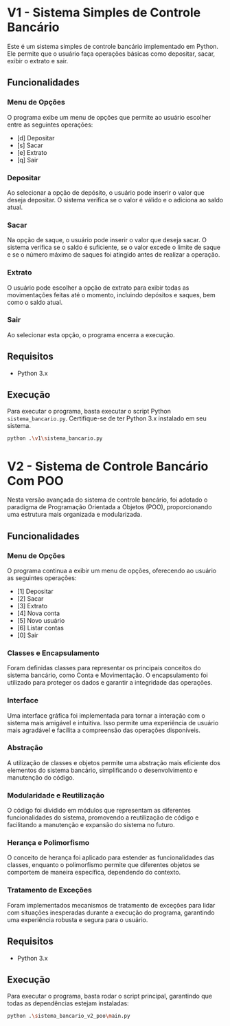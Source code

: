 # V1 - Sistema Simples de Controle Bancário

Este é um sistema simples de controle bancário implementado em Python. Ele permite que o usuário faça operações básicas como depositar, sacar, exibir o extrato e sair.

## Funcionalidades

### Menu de Opções

O programa exibe um menu de opções que permite ao usuário escolher entre as seguintes operações:

- [d] Depositar
- [s] Sacar
- [e] Extrato
- [q] Sair

### Depositar

Ao selecionar a opção de depósito, o usuário pode inserir o valor que deseja depositar. O sistema verifica se o valor é válido e o adiciona ao saldo atual.

### Sacar

Na opção de saque, o usuário pode inserir o valor que deseja sacar. O sistema verifica se o saldo é suficiente, se o valor excede o limite de saque e se o número máximo de saques foi atingido antes de realizar a operação.

### Extrato

O usuário pode escolher a opção de extrato para exibir todas as movimentações feitas até o momento, incluindo depósitos e saques, bem como o saldo atual.

### Sair

Ao selecionar esta opção, o programa encerra a execução.

## Requisitos

- Python 3.x

## Execução

Para executar o programa, basta executar o script Python `sistema_bancario.py`. Certifique-se de ter Python 3.x instalado em seu sistema.

```bash
python .\v1\sistema_bancario.py
```

# V2 - Sistema de Controle Bancário Com POO

Nesta versão avançada do sistema de controle bancário, foi adotado o paradigma de Programação Orientada a Objetos (POO), proporcionando uma estrutura mais organizada e modularizada.

## Funcionalidades

### Menu de Opções

O programa continua a exibir um menu de opções, oferecendo ao usuário as seguintes operações:

 - [1] Depositar
 - [2] Sacar
 - [3] Extrato
 - [4] Nova conta
 - [5] Novo usuário 
 - [6] Listar contas
 - [0] Sair  

### Classes e Encapsulamento

Foram definidas classes para representar os principais conceitos do sistema bancário, como Conta e Movimentação. O encapsulamento foi utilizado para proteger os dados e garantir a integridade das operações.

### Interface

Uma interface gráfica foi implementada para tornar a interação com o sistema mais amigável e intuitiva. Isso permite uma experiência de usuário mais agradável e facilita a compreensão das operações disponíveis.

### Abstração

A utilização de classes e objetos permite uma abstração mais eficiente dos elementos do sistema bancário, simplificando o desenvolvimento e manutenção do código.

### Modularidade e Reutilização

O código foi dividido em módulos que representam as diferentes funcionalidades do sistema, promovendo a reutilização de código e facilitando a manutenção e expansão do sistema no futuro.

### Herança e Polimorfismo

O conceito de herança foi aplicado para estender as funcionalidades das classes, enquanto o polimorfismo permite que diferentes objetos se comportem de maneira específica, dependendo do contexto.

### Tratamento de Exceções

Foram implementados mecanismos de tratamento de exceções para lidar com situações inesperadas durante a execução do programa, garantindo uma experiência robusta e segura para o usuário.

## Requisitos

- Python 3.x

## Execução

Para executar o programa, basta rodar o script principal, garantindo que todas as dependências estejam instaladas:

```bash
python .\sistema_bancario_v2_poo\main.py
```
